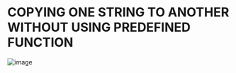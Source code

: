 # COPYING ONE STRING TO ANOTHER WITHOUT USING PREDEFINED FUNCTION

![image](https://github.com/Rishij17/C-codes/assets/143082790/f12d9412-ae3f-4529-bab1-1ede7435bb92)
